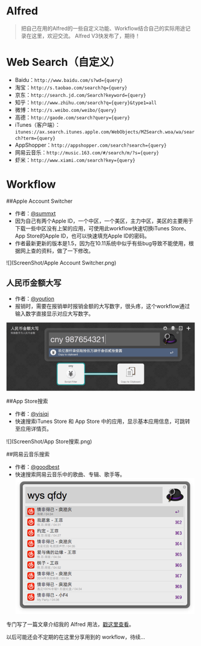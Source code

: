 # Alfred
> 把自己在用的Alfred的一些自定义功能、Workflow结合自己的实际用途记录在这里，欢迎交流。
> Alfred V3快发布了，期待！

# Web Search（自定义）
- Baidu：`http://www.baidu.com/s?wd={query}`
- 淘宝：`http://s.taobao.com/search?q={query}`
- 京东：`http://search.jd.com/Search?keyword={query}`
- 知乎：`http://www.zhihu.com/search?q={query}&type1=all`
- 微博：`http://s.weibo.com/weibo/{query}`
- 高德：`http://gaode.com/search?query={query}`
- iTunes（客户端）：`itunes://ax.search.itunes.apple.com/WebObjects/MZSearch.woa/wa/search?term={query}`
- AppShopper：`http://appshopper.com/search?search={query}`
- 网易云音乐：`http://music.163.com/#/search/m/?s={query}`
- 虾米：`http://www.xiami.com/search?key={query}`

# Workflow
##Apple Account Switcher
- 作者：[@summxt](http://www.alfredforum.com/topic/3939-apple-account-switcher/)
- 因为自己有两个Apple ID，一个中区，一个美区，主力中区，美区的主要用于下载一些中区没有上架的应用，可使用此workflow快速切换iTunes Store、App Store的Apple ID，也可以快速填充Apple ID的密码。
- 作者最新更新的版本是1.5，因为在10.11系统中似乎有些bug导致不能使用，根据网上查的资料，做了一下修改。

![](ScreenShot/Apple Account Switcher.png)

 
## 人民币金额大写
- 作者：[@yoution](https://github.com/yourtion/Alfred_NumToCny)
- 报销时，需要在报销单时报销金额的大写数字，很头疼，这个workflow通过输入数字直接显示对应大写数字。

![](ScreenShot/人民币金额大写.JPG)

##App Store搜索
- 作者：[@yisiqi](https://github.com/yisiqi/alfred2-workflow-appstore)
- 快速搜索iTunes Store 和 App Store 中的应用，显示基本应用信息，可跳转至应用详情页。

![](ScreenShot/App Store搜索.png)

##网易云音乐搜索
- 作者：[@goodbest](https://www.v2ex.com/t/161258)
- 快速搜索网易云音乐中的歌曲、专辑、歌手等。
![](ScreenShot/网易云音乐搜索.jpg)

专门写了一篇文章介绍我的 Alfred 用法，[戳这里查看](http://chuxiangyuan.github.io/14774965258076.html)。

以后可能还会不定期的在这里分享用到的 workflow，待续...




